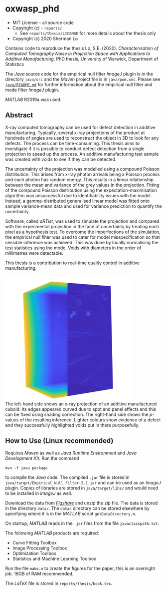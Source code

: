 # oxwasp_phd

* MIT License - all source code
* Copyright (c) - `reports/`
  * See `reports/thesis/LICENSE` for more details about the thesis only
* Copyright (c) 2020 Sherman Lo

Contains code to reproduce the thesis Lo, S.E. (2020). *Characterisation of Computed Tomography Noise in Projection Space with Applications to Additive Manufacturing*. PhD thesis, University of Warwick, Department of Statistics

The *Java* source code for the empirical null filter *ImageJ* plugin is in the directory `java/src` and the *Maven* project file is in `java/pom.xml`. Please see <a href="java/README.md">`java/README.md`</a> for further information about the empirical null filter and mode filter *ImageJ* plugin.

*MATLAB* R2019a was used.

## Abstract
X-ray computed tomography can be used for defect detection in additive manufacturing. Typically, several x-ray projections of the product at hundreds of angles are used to reconstruct the object in 3D to look for any defects. The process can be time-consuming. This thesis aims to investigate if it is possible to conduct defect detection from a single projection to speed up the process. An additive manufacturing test sample was created with voids to see if they can be detected.

The uncertainty of the projection was modelled using a compound Poisson distribution. This arises from x-ray photon arrivals being a Poisson process and each photon has random energy. This results in a linear relationship between the mean and variance of the grey values in the projection. Fitting of the compound Poisson distribution using the expectation-maximisation algorithm was unsuccessful due to identifiability issues with the model. Instead, a gamma-distributed generalised linear model was fitted onto sample variance-mean data and used for variance prediction to quantify the uncertainty.

Software, called *aRTist*, was used to simulate the projection and compared with the experimental projection in the face of uncertainty by treating each pixel as a hypothesis test. To overcome the imperfections of the simulation, the empirical null filter was used to cater for model misspecification so that sensible inference was achieved. This was done by locally normalising the test statistics using the mode. Voids with diameters in the order of millimetres were detectable.

This thesis is a contribution to real-time quality control in additive manufacturing.

<img src=./publicImages/frontCover.jpg width=400><br>
The left-hand side shows an x-ray projection of an additive manufactured cuboid. Its edges appeared curved due to spot and panel effects and this can be fixed using shading correction. The right-hand side shows the *p*-values of the resulting inference. Lighter colours show evidence of a defect and they successfully highlighted voids put in there purposefully.

## How to Use (Linux recommended)
Requires *Maven* as well as *Java Runtime Environment* and *Java Development Kit*. Run the command
```
mvn -f java package
```
to compile the *Java* code. The compiled `.jar` file is stored in `java/target/Empirical_Null_Filter-2.1.jar` and can be used as an *ImageJ* plugin. Copies of libraries are stored in `java/target/libs/` and would need to be installed in *ImageJ* as well.

Download the data from [*Figshare*](https://figshare.com/s/d7371af48d950eeec592) and unzip the zip file. The data is stored in the directory `data/`. The `data/` directory can be stored elsewhere by specifying where it is in the *MATLAB* script `getDataDirectory.m`.

On startup, *MATLAB* reads in the `.jar` files from the file `javaclasspath.txt`.

The following *MATLAB* products are required:
* Curve Fitting Toolbox
* Image Processing Toolbox
* Optimization Toolbox
* Statistics and Machine Learning Toolbox

Run the file `make.m` to create the figures for the paper, this is an overnight job. 16GB of RAM recommended.

The *LaTeX* file is stored in `reports/thesis/book.tex`.
